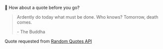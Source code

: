 📣 How about a quote before you go?

> Ardently do today what must be done. Who knows? Tomorrow, death comes.
>
> <p>- The Buddha</p>

Quote requested from [Random Quotes API](https://github.com/lukePeavey/quotable)
